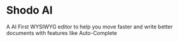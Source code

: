 # Shodo AI

A AI First WYSIWYG editor to help you move faster and write better documents with features like Auto-Complete

